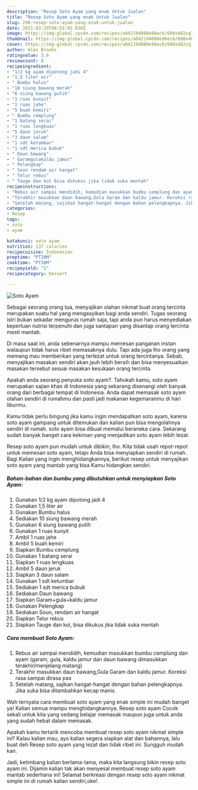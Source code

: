```yaml
---
description: "Resep Soto Ayam yang enak Untuk Jualan"
title: "Resep Soto Ayam yang enak Untuk Jualan"
slug: 298-resep-soto-ayam-yang-enak-untuk-jualan
date: 2021-03-29T06:53:02.036Z
image: https://img-global.cpcdn.com/recipes/a042194080e96ec6/680x482cq70/soto-ayam-foto-resep-utama.jpg
thumbnail: https://img-global.cpcdn.com/recipes/a042194080e96ec6/680x482cq70/soto-ayam-foto-resep-utama.jpg
cover: https://img-global.cpcdn.com/recipes/a042194080e96ec6/680x482cq70/soto-ayam-foto-resep-utama.jpg
author: Alex Brooks
ratingvalue: 3.6
reviewcount: 8
recipeingredient:
- "1/2 kg ayam dipotong jadi 4"
- "1,5 liter air"
- " Bumbu halus"
- "10 siung bawang merah"
- "6 siung bawang putih"
- "1 ruas kunyit"
- "1 ruas jahe"
- "5 buah kemiri"
- " Bumbu cemplung"
- "1 batang serai"
- "1 ruas lengkuas"
- "5 daun jeruk"
- "3 daun salam"
- "1 sdt ketumbar"
- "1 sdt merica bubuk"
- " Daun bawang"
- " Garamgulakaldu jamur"
- " Pelengkap"
- " Soun rendam air hangat"
- " Telur rebus"
- " Tauge dan kol bisa dikukus jika tidak suka mentah"
recipeinstructions:
- "Rebus air sampai mendidih, kemudian masukkan bumbu cemplung dan ayam (garam, gula, kaldu jamur dan daun bawang dimasukkan terakhir/menjelang matang)"
- "Terakhir masukkan daun bawang,Gula Garam dan kaldu jamur. Koreksi rasa sampai dirasa pas"
- "Setelah matang, sajikan hangat-hangat dengan bahan pelengkapnya. Jika suka bisa ditambahkan kecap manis."
categories:
- Resep
tags:
- soto
- ayam

katakunci: soto ayam 
nutrition: 137 calories
recipecuisine: Indonesian
preptime: "PT28M"
cooktime: "PT30M"
recipeyield: "1"
recipecategory: Dessert

---
```



![Soto Ayam](https://img-global.cpcdn.com/recipes/a042194080e96ec6/680x482cq70/soto-ayam-foto-resep-utama.jpg)

Sebagai seorang orang tua, menyajikan olahan nikmat buat orang tercinta merupakan suatu hal yang mengasyikan bagi anda sendiri. Tugas seorang istri bukan sekadar mengurus rumah saja, tapi anda pun harus menyediakan keperluan nutrisi terpenuhi dan juga santapan yang disantap orang tercinta mesti mantab.

Di masa  saat ini, anda sebenarnya mampu memesan panganan instan walaupun tidak harus ribet memasaknya dulu. Tapi ada juga lho orang yang memang mau memberikan yang terlezat untuk orang tercintanya. Sebab, menyajikan masakan sendiri akan jauh lebih bersih dan bisa menyesuaikan masakan tersebut sesuai masakan kesukaan orang tercinta. 



Apakah anda seorang penyuka soto ayam?. Tahukah kamu, soto ayam merupakan sajian khas di Indonesia yang sekarang disenangi oleh banyak orang dari berbagai tempat di Indonesia. Anda dapat memasak soto ayam olahan sendiri di rumahmu dan pasti jadi makanan kegemaranmu di hari liburmu.

Kamu tidak perlu bingung jika kamu ingin mendapatkan soto ayam, karena soto ayam gampang untuk ditemukan dan kalian pun bisa mengolahnya sendiri di rumah. soto ayam bisa dibuat memalui beraneka cara. Sekarang sudah banyak banget cara kekinian yang menjadikan soto ayam lebih lezat.

Resep soto ayam pun mudah untuk dibikin, lho. Kita tidak usah repot-repot untuk memesan soto ayam, tetapi Anda bisa menyiapkan sendiri di rumah. Bagi Kalian yang ingin menghidangkannya, berikut resep untuk menyajikan soto ayam yang mantab yang bisa Kamu hidangkan sendiri.

<!--inarticleads1-->

##### Bahan-bahan dan bumbu yang dibutuhkan untuk menyiapkan Soto Ayam:

1. Gunakan 1/2 kg ayam dipotong jadi 4
1. Gunakan 1,5 liter air
1. Gunakan  Bumbu halus
1. Sediakan 10 siung bawang merah
1. Gunakan 6 siung bawang putih
1. Gunakan 1 ruas kunyit
1. Ambil 1 ruas jahe
1. Ambil 5 buah kemiri
1. Siapkan  Bumbu cemplung
1. Gunakan 1 batang serai
1. Siapkan 1 ruas lengkuas
1. Ambil 5 daun jeruk
1. Siapkan 3 daun salam
1. Gunakan 1 sdt ketumbar
1. Sediakan 1 sdt merica bubuk
1. Sediakan  Daun bawang
1. Siapkan  Garam+gula+kaldu jamur
1. Gunakan  Pelengkap
1. Sediakan  Soun, rendam air hangat
1. Siapkan  Telur rebus
1. Siapkan  Tauge dan kol, bisa dikukus jika tidak suka mentah




<!--inarticleads2-->

##### Cara membuat Soto Ayam:

1. Rebus air sampai mendidih, kemudian masukkan bumbu cemplung dan ayam (garam, gula, kaldu jamur dan daun bawang dimasukkan terakhir/menjelang matang)
1. Terakhir masukkan daun bawang,Gula Garam dan kaldu jamur. Koreksi rasa sampai dirasa pas
1. Setelah matang, sajikan hangat-hangat dengan bahan pelengkapnya. Jika suka bisa ditambahkan kecap manis.




Wah ternyata cara membuat soto ayam yang enak simple ini mudah banget ya! Kalian semua mampu menghidangkannya. Resep soto ayam Cocok sekali untuk kita yang sedang belajar memasak maupun juga untuk anda yang sudah hebat dalam memasak.

Apakah kamu tertarik mencoba membuat resep soto ayam nikmat simple ini? Kalau kalian mau, ayo kalian segera siapkan alat dan bahannya, lalu buat deh Resep soto ayam yang lezat dan tidak ribet ini. Sungguh mudah kan. 

Jadi, ketimbang kalian berlama-lama, maka kita langsung bikin resep soto ayam ini. Dijamin kalian tak akan menyesal membuat resep soto ayam mantab sederhana ini! Selamat berkreasi dengan resep soto ayam nikmat simple ini di rumah kalian sendiri,oke!.


